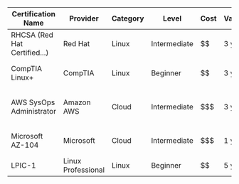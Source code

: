 | Certification Name            | Provider           | Category         | Level     | Cost     | Validity     | Link                                       | Notes                                |
|------------------------------|--------------------|------------------|-----------|----------|--------------|--------------------------------------------|--------------------------------------|
| RHCSA (Red Hat Certified...) | Red Hat            | Linux            | Intermediate | $$       | 3 years      | [Link](https://www.redhat.com/en/services/certification/rhcsa) | Core Linux admin skills             |
| CompTIA Linux+               | CompTIA            | Linux            | Beginner     | $$       | 3 years      | [Link](https://www.comptia.org/certifications/linux)         | Vendor-neutral certification        |
| AWS SysOps Administrator     | Amazon AWS         | Cloud            | Intermediate | $$$      | 3 years      | [Link](https://aws.amazon.com/certification/)                 | Cloud-focused for AWS environments |
| Microsoft AZ-104             | Microsoft          | Cloud            | Intermediate | $$$      | 1 year       | [Link](https://learn.microsoft.com/en-us/certifications/exams/az-104/) | Focuses on Azure administration     |
| LPIC-1                       | Linux Professional | Linux            | Beginner     | $$       | 5 years      | [Link](https://www.lpi.org/our-certifications/lpic-1-overview) | Entry-level Linux admin             |

